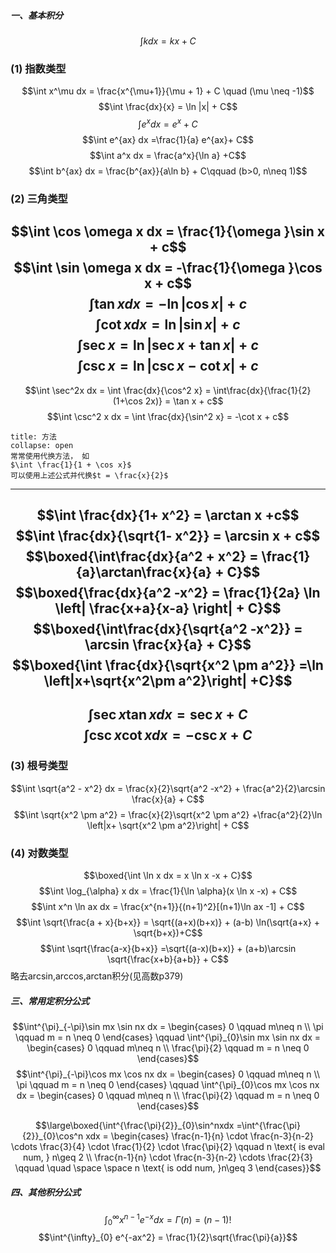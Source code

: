 ##### 一、基本积分
$$\int kdx = kx + C$$
### (1) 指数类型
$$\int x^\mu dx = \frac{x^{\mu+1}}{\mu + 1} +  C \quad (\mu \neq -1)$$
$$\int \frac{dx}{x} = \ln |x| + C$$
$$\int e^x dx = e^x + C$$
$$\int e^{ax} dx =\frac{1}{a} e^{ax}+ C$$
$$\int a^x dx = \frac{a^x}{\ln a} +C$$
$$\int b^{ax} dx = \frac{b^{ax}}{a\ln b} + C\qquad (b>0, n\neq 1)$$
### (2) 三角类型
$$\int \cos \omega x dx = \frac{1}{\omega }\sin x + c$$
$$\int \sin \omega x dx = -\frac{1}{\omega }\cos x + c$$
$$\int \tan x dx = - \ln |\cos x|  + c$$
$$\int \cot x dx = \ln |\sin x| + c$$
$$\int \sec x = \ln |\sec x + \tan x|+ c$$
$$\int  \csc x  = \ln |\csc x - \cot x| + c$$
---
$$\int \sec^2x dx = \int \frac{dx}{\cos^2 x} = \int\frac{dx}{\frac{1}{2}(1+\cos 2x)} = \tan x + c$$
$$\int \csc^2 x dx = \int \frac{dx}{\sin^2 x}  = -\cot x + c$$
`````ad-note
title: 方法
collapse: open
常常使用代换方法， 如
$\int \frac{1}{1 + \cos x}$
可以使用上述公式并代换$t = \frac{x}{2}$
`````
---
$$\int \frac{dx}{1+ x^2} = \arctan x +c$$
$$\int \frac{dx}{\sqrt{1- x^2}} = \arcsin x + c$$
$$\boxed{\int\frac{dx}{a^2 + x^2} = \frac{1}{a}\arctan\frac{x}{a} + C}$$
$$\boxed{\frac{dx}{a^2 -x^2} = \frac{1}{2a} \ln \left| \frac{x+a}{x-a} \right| + C}$$
$$\boxed{\int\frac{dx}{\sqrt{a^2 -x^2}} = \arcsin \frac{x}{a} + C}$$
$$\boxed{\int \frac{dx}{\sqrt{x^2 \pm a^2}} =\ln \left|x+\sqrt{x^2\pm a^2}\right| +C}$$
---
$$\int \sec x \tan x dx = \sec x + C$$
$$\int \csc x \cot x dx = -\csc x  +C$$
---
### (3) 根号类型
$$\int \sqrt{a^2 - x^2} dx = \frac{x}{2}\sqrt{a^2  -x^2} + \frac{a^2}{2}\arcsin \frac{x}{a} + C$$
$$\int \sqrt{x^2 \pm a^2} = \frac{x}{2}\sqrt{x^2 \pm a^2} +\frac{a^2}{2}\ln \left|x+ \sqrt{x^2 \pm a^2}\right| + C$$
### (4) 对数类型
$$\boxed{\int \ln x dx = x \ln x -x + C}$$
$$\int \log_{\alpha} x dx = \frac{1}{\ln \alpha}(x \ln x -x) + C$$
$$\int x^n \ln ax dx  = \frac{x^{n+1}}{(n+1)^2}[(n+1)\ln ax -1] + C$$
$$\int \sqrt{\frac{a + x}{b+x}} = \sqrt{(a+x)(b+x)} + (a-b) \ln(\sqrt{a+x} + \sqrt{b+x})+C$$
$$\int \sqrt{\frac{a-x}{b+x}} =\sqrt{(a-x)(b+x)} + (a+b)\arcsin \sqrt{\frac{x+b}{a+b}} + C$$
略去arcsin,arccos,arctan积分(见高数p379)

##### 三、常用定积分公式
$$\int^{\pi}_{-\pi}\sin mx \sin nx dx = 
\begin{cases}
0 \qquad m\neq n  \\
\pi \qquad m = n \neq 0
\end{cases} \qquad 
\int^{\pi}_{0}\sin mx \sin nx dx = 
\begin{cases}
0 \qquad m\neq n  \\
\frac{\pi}{2} \qquad m = n \neq 0
\end{cases}$$
$$\int^{\pi}_{-\pi}\cos mx \cos nx dx = 
\begin{cases}
0 \qquad m\neq n  \\
\pi \qquad m = n \neq 0
\end{cases} \qquad 
\int^{\pi}_{0}\cos mx \cos nx dx = 
\begin{cases}
0 \qquad m\neq n  \\
\frac{\pi}{2} \qquad m = n \neq 0
\end{cases}$$

$$\large\boxed{\int^{\frac{\pi}{2}}_{0}\sin^nxdx =\int^{\frac{\pi}{2}}_{0}\cos^n xdx = \begin{cases}
\frac{n-1}{n} \cdot \frac{n-3}{n-2} \cdots \frac{3}{4} \cdot \frac{1}{2} \cdot \frac{\pi}{2} \qquad n \text{ is eval num, } n\geq 2 \\
\frac{n-1}{n} \cdot \frac{n-3}{n-2} \cdots \frac{2}{3} \qquad \quad \space \space n \text{ is odd num, }n\geq 3
\end{cases}}$$

##### 四、其他积分公式
$$\int^{\infty}_{0} x^{n-1} e^{-x}dx = \Gamma(n) = (n-1)!$$
$$\int^{\infty}_{0} e^{-ax^2} = \frac{1}{2}\sqrt{\frac{\pi}{a}}$$
